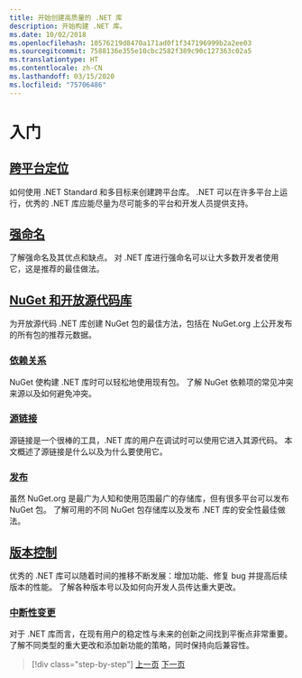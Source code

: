 ```yaml
---
title: 开始创建高质量的 .NET 库
description: 开始构建 .NET 库。
ms.date: 10/02/2018
ms.openlocfilehash: 10576219d8470a171ad0f1f347196999b2a2ee03
ms.sourcegitcommit: 7588136e355e10cbc2582f389c90c127363c02a5
ms.translationtype: HT
ms.contentlocale: zh-CN
ms.lasthandoff: 03/15/2020
ms.locfileid: "75706486"
---
```

# <a name="get-started"></a>入门

## <a name="cross-platform-targeting"></a>[跨平台定位](./cross-platform-targeting.md)

如何使用 .NET Standard 和多目标来创建跨平台库。 .NET 可以在许多平台上运行，优秀的 .NET 库应能尽量为尽可能多的平台和开发人员提供支持。

## <a name="strong-naming"></a>[强命名](./strong-naming.md)

了解强命名及其优点和缺点。 对 .NET 库进行强命名可以让大多数开发者使用它，这是推荐的最佳做法。

## <a name="nuget-and-open-source-libraries"></a>[NuGet 和开放源代码库](./nuget.md)

为开放源代码 .NET 库创建 NuGet 包的最佳方法，包括在 NuGet.org 上公开发布的所有包的推荐元数据。

### <a name="dependencies"></a>[依赖关系](./dependencies.md)

NuGet 使构建 .NET 库时可以轻松地使用现有包。 了解 NuGet 依赖项的常见冲突来源以及如何避免冲突。

### <a name="source-link"></a>[源链接](./sourcelink.md)

源链接是一个很棒的工具，.NET 库的用户在调试时可以使用它进入其源代码。 本文概述了源链接是什么以及为什么要使用它。

### <a name="publishing"></a>[发布](./publish-nuget-package.md)

虽然 NuGet.org 是最广为人知和使用范围最广的存储库，但有很多平台可以发布 NuGet 包。 了解可用的不同 NuGet 包存储库以及发布 .NET 库的安全性最佳做法。

## <a name="versioning"></a>[版本控制](./versioning.md)

优秀的 .NET 库可以随着时间的推移不断发展：增加功能、修复 bug 并提高后续版本的性能。 了解各种版本号以及如何向开发人员传达重大更改。

### <a name="breaking-changes"></a>[中断性变更](./breaking-changes.md)

对于 .NET 库而言，在现有用户的稳定性与未来的创新之间找到平衡点非常重要。 了解不同类型的重大更改和添加新功能的策略，同时保持向后兼容性。

>[!div class="step-by-step"]
>[上一页](index.md)
>[下一页](cross-platform-targeting.md)
